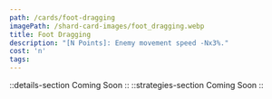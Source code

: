 ```yaml
---
path: /cards/foot-dragging
imagePath: /shard-card-images/foot_dragging.webp
title: Foot Dragging
description: "[N Points]: Enemy movement speed -Nx3%."
cost: 'n'
tags:
---
```

::details-section
Coming Soon
::
::strategies-section
Coming Soon
::